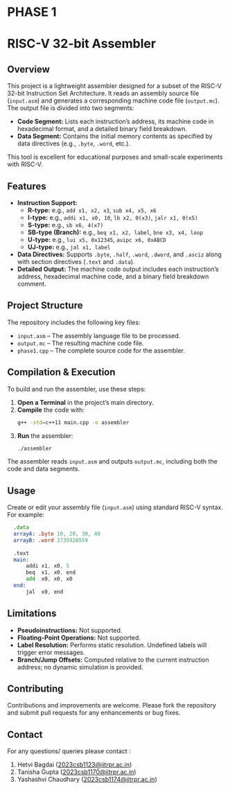 # PHASE 1
# RISC-V 32-bit Assembler

## Overview
This project is a lightweight assembler designed for a subset of the RISC-V 32-bit Instruction Set Architecture. It reads an assembly source file (`input.asm`) and generates a corresponding machine code file (`output.mc`). The output file is divided into two segments:
- **Code Segment:** Lists each instruction’s address, its machine code in hexadecimal format, and a detailed binary field breakdown.
- **Data Segment:** Contains the initial memory contents as specified by data directives (e.g., `.byte`, `.word`, etc.).

This tool is excellent for educational purposes and small-scale experiments with RISC-V.

## Features
- **Instruction Support:**  
  - **R-type:** e.g., `add x1, x2, x3`, `sub x4, x5, x6`  
  - **I-type:** e.g., `addi x1, x0, 10`, `lb x2, 0(x3)`, `jalr x1, 0(x5)`  
  - **S-type:** e.g., `sb x6, 4(x7)`  
  - **SB-type (Branch):** e.g., `beq x1, x2, label`, `bne x3, x4, loop`  
  - **U-type:** e.g., `lui x5, 0x12345`, `auipc x6, 0xABCD`  
  - **UJ-type:** e.g., `jal x1, label`
- **Data Directives:** Supports `.byte`, `.half`, `.word`, `.dword`, and `.asciz` along with section directives (`.text` and `.data`).
- **Detailed Output:** The machine code output includes each instruction’s address, hexadecimal machine code, and a binary field breakdown comment.

## Project Structure
The repository includes the following key files:
- `input.asm` – The assembly language file to be processed.
- `output.mc` – The resulting machine code file.
- `phase1.cpp`  – The complete source code for the assembler.

## Compilation & Execution
To build and run the assembler, use these steps:
1. **Open a Terminal** in the project’s main directory.
2. **Compile** the code with:
    ```bash
    g++ -std=c++11 main.cpp -o assembler
    ```
3. **Run** the assembler:
    ```bash
    ./assembler
    ```
The assembler reads `input.asm` and outputs `output.mc`, including both the code and data segments.

## Usage
Create or edit your assembly file (`input.asm`) using standard RISC-V syntax. For example:
```asm
  .data
  arrayA: .byte 10, 20, 30, 40
  arrayB: .word 3735928559
  
  .text
  main:
      addi x1, x0, 5
      beq  x1, x0, end
      add  x0, x0, x0
  end:
      jal  x0, end


```

## Limitations

- **Pseudoinstructions:** Not supported.
- **Floating-Point Operations:** Not supported.
- **Label Resolution:** Performs static resolution. Undefined labels will trigger error messages.
- **Branch/Jump Offsets:** Computed relative to the current instruction address; no dynamic simulation is provided.

## Contributing

Contributions and improvements are welcome. Please fork the repository and submit pull requests for any enhancements or bug fixes.

## Contact

For any questions/ queries please contact :
1. Hetvi Bagdai (2023csb1123@iitrpr.ac.in)
2. Tanisha Gupta (2023csb1170@iitrpr.ac.in)
3. Yashashvi Chaudhary (2023csb1174@iitrpr.ac.in)
